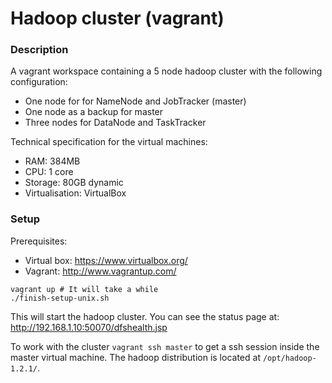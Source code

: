 Hadoop cluster (vagrant)
======================

### Description

A vagrant workspace containing a 5 node hadoop cluster with the following configuration:
* One node for for NameNode and JobTracker (master)
* One node as a backup for master
* Three nodes for DataNode and TaskTracker

Technical specification for the virtual machines:
* RAM: 384MB
* CPU: 1 core
* Storage: 80GB dynamic
* Virtualisation: VirtualBox


### Setup

Prerequisites:
* Virtual box: https://www.virtualbox.org/
* Vagrant: http://www.vagrantup.com/


```
vagrant up # It will take a while
./finish-setup-unix.sh
```
This will start the hadoop cluster. You can see the status page at: http://192.168.1.10:50070/dfshealth.jsp

To work with the cluster ```vagrant ssh master``` to get a ssh session inside the master virtual machine. The hadoop distribution is located at ```/opt/hadoop-1.2.1/```.
